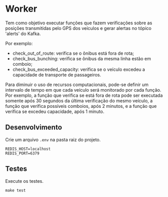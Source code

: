 # Worker

Tem como objetivo executar funções que fazem verificações sobre as posições transmitidas pelo GPS dos veículos e gerar alertas no tópico 'alerts' do Kafka.

Por exemplo:

- check_out_of_route: verifica se o ônibus está fora de rota;
- check_bus_bunching: verifica se ônibus da mesma linha estão em comboio;
- check_bus_exceeded_capacity: verifica se o veículo excedeu a capacidade de transporte de passageiros.

Para diminuir o uso de recursos computacionais, pode-se definir um intervalo de tempo em que cada veículo será monitorado por cada função.
Por exemplo, a função que verifica se está fora de rota pode ser executada somente após 30 segundos da última verificação do mesmo veículo,
a função que verifica possíveis comboios, após 2 minutos, e a função que verifica se excedeu capacidade, após 1 minuto.

## Desenvolvimento

Crie um arquivo `.env` na pasta raiz do projeto.

```
REDIS_HOST=localhost
REDIS_PORT=6379
```

## Testes

Execute os testes.

```
make test
```